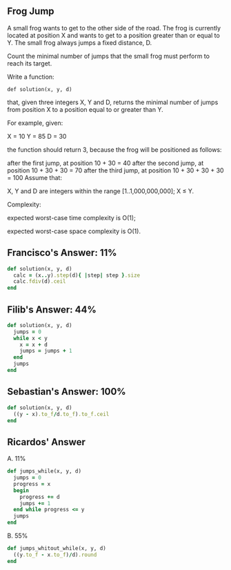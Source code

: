 ## Frog Jump

A small frog wants to get to the other side of the road. The frog is currently located at position X and wants to get to a position greater than or equal to Y. The small frog always jumps a fixed distance, D.

Count the minimal number of jumps that the small frog must perform to reach its target.

Write a function:

`def solution(x, y, d)`

that, given three integers X, Y and D, returns the minimal number of jumps from position X to a position equal to or greater than Y.

For example, given:

  X = 10
  Y = 85
  D = 30

the function should return 3, because the frog will be positioned as follows:

after the first jump, at position 10 + 30 = 40
after the second jump, at position 10 + 30 + 30 = 70
after the third jump, at position 10 + 30 + 30 + 30 = 100
Assume that:

X, Y and D are integers within the range [1..1,000,000,000]; X ≤ Y.

Complexity:

expected worst-case time complexity is O(1);

expected worst-case space complexity is O(1).

## Francisco's Answer: 11%

```ruby
def solution(x, y, d)
  calc = (x..y).step(d){ |step| step }.size
  calc.fdiv(d).ceil
end
```

## Filib's Answer: 44%

```ruby
def solution(x, y, d)
  jumps = 0
  while x < y
    x = x + d
    jumps = jumps + 1
  end
  jumps
end
```

## Sebastian's Answer: 100%

```ruby
def solution(x, y, d)
  ((y - x).to_f/d.to_f).to_f.ceil
end
```

## Ricardos' Answer

A. 11%
```ruby
def jumps_while(x, y, d)
  jumps = 0
  progress = x
  begin
    progress += d
    jumps += 1
  end while progress <= y
  jumps
end
```

B. 55%
```ruby
def jumps_whitout_while(x, y, d)
  ((y.to_f - x.to_f)/d).round
end
```
